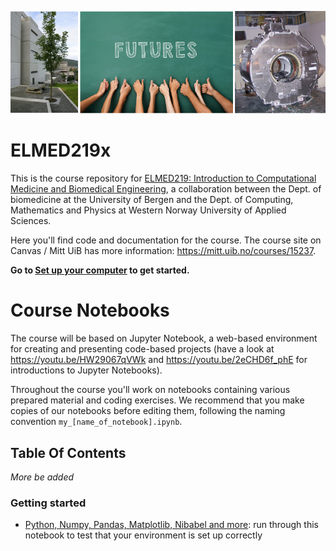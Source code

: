 ![ELMED219 image](./assets/course_image.png)

# ELMED219x
This is the course repository for [ELMED219: Introduction to Computational Medicine and Biomedical Engineering](https://www.uib.no/emne/ELMED219), a collaboration between the Dept. of biomedicine at the University of Bergen and the Dept. of Computing, Mathematics and Physics at Western Norway University of Applied Sciences. 

Here you'll find code and documentation for the course. The course site on Canvas / Mitt UiB has more information: https://mitt.uib.no/courses/15237.

**Go to [Set up your computer](setup.md) to get started.**


# Course Notebooks
The course will be based on Jupyter Notebook, a web-based environment for creating and presenting code-based projects (have a look at https://youtu.be/HW29067qVWk and https://youtu.be/2eCHD6f_phE for introductions to Jupyter Notebooks). 

Throughout the course you'll work on notebooks containing various prepared material and coding exercises. We recommend that you make copies of our notebooks before editing them, following the naming convention `my_[name_of_notebook].ipynb`. 

## Table Of Contents

*More be added*

### Getting started
* [Python, Numpy, Pandas, Matplotlib, Nibabel and more](notebooks/0.0-test.ipynb): run through this notebook to test that your environment is set up correctly

